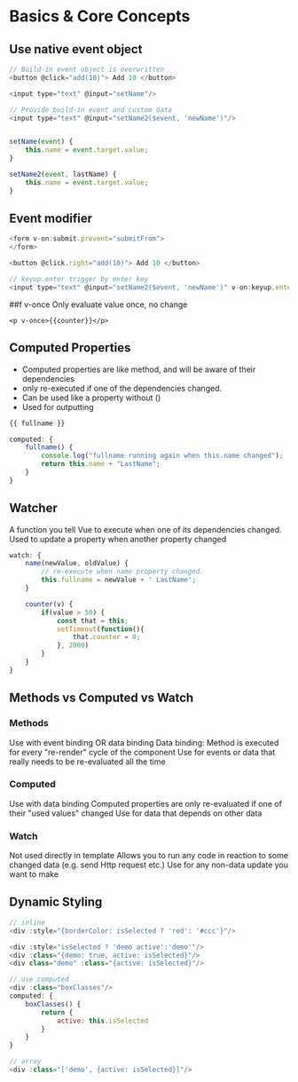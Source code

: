# Basics & Core Concepts


## Use native event object
```js
// Build-in event object is overwritten
<button @click="add(10)"> Add 10 </button>   

<input type="text" @input="setName"/>

// Provide build-in event and custom data
<input type="text" @input="setName2($event, 'newName')"/>


setName(event) {
    this.name = event.target.value;
}

setName2(event, lastName) {
    this.name = event.target.value;
}
```

## Event modifier
```js
<form v-on:submit.prevent="submitFrom"> 
</form>

<button @click.right="add(10)"> Add 10 </button>   

// keyup.enter trigger by enter key 
<input type="text" @input="setName2($event, 'newName')" v-on:keyup.enter="doSomething"/>
```

##f v-once
Only evaluate value once, no change
```
<p v-once>{{counter}}</p>
```

## Computed Properties
- Computed properties are like method, and will be aware of their dependencies
- only re-executed if one of the dependencies changed. 
- Can be used like a property without ()
- Used for outputting 

```js
{{ fullname }}

computed: {
    fullname() {
        console.log("fullname running again when this.name changed");
        return this.name + "LastName";
    }
}

```

## Watcher
A function you tell Vue to execute when one of its dependencies changed.
Used to update a property when another property changed
```js
watch: {
    name(newValue, oldValue) {
        // re-execute when name property changed.
        this.fullname = newValue + ' LastName'; 
    }

    counter(v) {
        if(value > 50) {
            const that = this;
            setTimeout(function(){
                that.counter = 0;
            }, 2000)
        }
    }
}
```
## Methods vs Computed vs Watch

### Methods
Use with event binding OR data binding
Data binding: Method is executed for every "re-render" cycle of the component
Use for events or data that really needs to be re-evaluated all the time

### Computed
Use with data binding 
Computed properties are only re-evaluated if one of their "used values" changed
Use for data that depends on other data

### Watch
Not used directly in template
Allows you to run any code in reaction to some changed data (e.g. send Http request etc.)
Use for any non-data update you want to make


## Dynamic Styling
```js
// inline
<div :style="{borderColor: isSelected ? 'red': '#ccc'}"/>

<div :style="isSelected ? 'demo active':'demo'"/>
<div :class="{demo: true, active: isSelected}"/>
<div class="demo" :class="{active: isSelected}"/>

// use computed 
<div :class="boxClasses"/> 
computed: {
    boxClasses() {
        return {
            active: this.isSelected
        }
    }
}

// array
<div :class="['demo', {active: isSelected}]"/>
```

